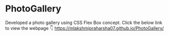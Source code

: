 # PhotoGallery
Developed a photo gallery using CSS Flex Box concept.
Click the below link to view the webpage :point_down:
https://mlakshmipraharsha07.github.io/PhotoGallery/
